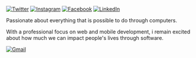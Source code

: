 [![Twitter](https://img.shields.io/badge/-tarcisiopgs-8338ec?style=flat-square&labelColor=8338ec&logo=Twitter&logoColor=white)](https://www.twitter.com/tarcisiopgs)
[![Instagram](https://img.shields.io/badge/-tarcisiopgs-8338ec?style=flat-square&labelColor=8338ec&logo=Instagram&logoColor=white)](https://www.instagram.com/tarcisiopgs)
[![Facebook](https://img.shields.io/badge/-tarcisiopgs-8338ec?style=flat-square&labelColor=8338ec&logo=Facebook&logoColor=white)](https://www.facebook.com/tarcisiopgs)
[![LinkedIn](https://img.shields.io/badge/-tarcisiopgs-8338ec?style=flat-square&labelColor=8338ec&logo=Linkedin&logoColor=white)](https://www.linkedin.com/in/tarcisiopgs)

Passionate about everything that is possible to do through computers.

With a professional focus on web and mobile development, i remain excited about how much we can impact people's lives through software.

[![Gmail](https://img.shields.io/badge/-tarcisiopgs@gmail.com-d00000?style=flat-square&logo=Gmail&logoColor=white)](mailto:tarcisiopgs@gmail.com)
